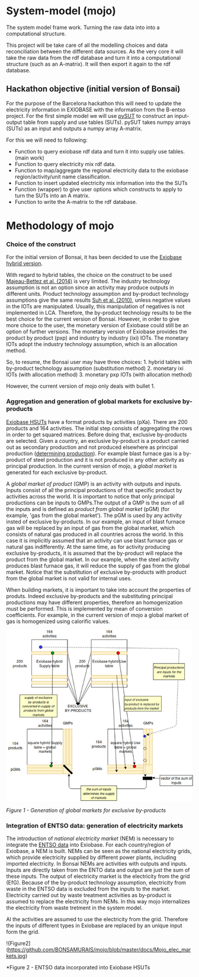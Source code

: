 # System-model (mojo)
The system model frame work. Turning the raw data into into a computational structure.

This project will be take care of all the modelling choices and data reconciliation between the different data sources. As the very core it will take the raw data from the rdf database and turn it into a computational structure (such as an A-matrix). It will then export it again to the rdf database.

## Hackathon objective (initial version of Bonsai)
For the purpose of the  Barcelona hackathon this will need to update the electricity information in EXIOBASE with the information from the B-entso project. For the first simple model we will use [pySUT](https://github.com/stefanpauliuk/pySUT) to construct an input-output table from supply and use tables (SUTs). pySUT takes numpy arrays (SUTs) as an input and outputs a numpy array A-matrix. 

For this we will need to following:
* Function to query exiobase rdf data and turn it into supply use tables. (main work)
* Function to query electricity mix rdf data. 
* Function to map/aggregate the regional electricity data to the exiobase region/activity/unit name classification.
* Function to insert updated electricity mix information into the the SUTs
* Function (wrapper) to give user options which constructs to apply to turn the SUTs into an A matrix. 
* Function to write the A-matrix to the rdf database.

# Methodology of mojo

### Choice of the construct

For the initial version of Bonsai, it has been decided to use the [Exiobase hybrid version](https://github.com/BONSAMURAIS/EXIOBASE-conversion-software). 

With regard to hybrid tables, the choice on the construct to be used [Majeau-Bettez et al. (2014)](https://doi.org/10.1111/jiec.12142)  is very limited. The industry technology assumption is not an option since an activity may produce outputs in different units. Product technology assumption and by-product technology assumptions give the same results [Suh et al. (2010)]( https://doi.org/10.1111/j.1530-9290.2010.00235.x), unless negative values in the IOTs are manipulated. Usually, this manipulation of negatives is not implemented in LCA. Therefore, the by-product technology results to be the best choice for the current version of Bonsai. However, in order to give more choice to the user, the monetary version of Exiobase could still be an option of further versions. The monetary version of Exiobase provides the product by product (pxp) and industry by industry (ixi) IOTs. The monetary IOTs adopt the industry technology assumption, which is an allocation method.

So, to resume, the Bonsai user may have three choices:
    1. hybrid tables with by-product technology assumption (substitution method) 
    2. monetary ixi IOTs (with allocation method)
    3. monetary pxp IOTs (with allocation method)
       
However, the current version of mojo only deals with bullet 1.

### Aggregation and generation of global markets for exclusive by-products

[Exiobase HSUTs]( https://doi.org/10.1111/jiec.12713) have a format products by activities (pXa). There are 200 products and 164 activities. The initial step consists of aggregating the rows in order to get squared matrices. Before doing that, exclusive by-products are selected. Given a country, an exclusive by-product is a product carried out as secondary production  and not produced elsewhere as principal production ([determining production](https://consequential-lca.org/glossary/#determining-product)). For example blast furnace gas is a by-product of steel production and it is not produced in any other activity as principal production. In the current version of mojo, a *global market* is generated for each exclusive by-product. 

A *global market of product* (GMP) is an activity with outputs and inputs. Inputs consist of all the principal productions of that specific product by activities across the world. It is important to notice that only principal productions can be inputs to GMPs.The output of a GMP is the sum of all the inputs and is defined as *product from global market* (pGM) (for example, 'gas from the global market'). The pGM is used by any activity insted of exclusive by-products. In our example, an input of blast furnace gas will be replaced by an input of gas from the global market, which consists of natural gas produced in all countries across the world. In this case it is implicitly assumed that an activity can use blast furnace gas or natural gas indifferently. At the same time, as for activity producing exclusive by-products, it is assumed that the by-product will replace the product from the global market. In our example, when the steel activity produces blast furnace gas, it will reduce the supply of gas from the global market. Notice that the substitution of exclusive by-products with product from the global market is not valid for internal uses.

When building markets, it is important to take into account the properties of produts. Indeed exclusive by-products and the substituting principal productions may have different properties, therefore an homogenization must be performed. This is implemented by mean of conversion coefficients. For example, in the current version of mojo a global market of gas is homogenized using calorific values.

![Figure](https://github.com/BONSAMURAIS/mojo/blob/master/docs/Mojo_aggreg_exclusive_BP.jpeg)

*Figure 1 - Generation of global markets for exclusive by-products*

### Integration of ENTSO data: generation of electricity markets

The introduction of *national electricity market* (NEM) is necessary to integrate the [ENTSO data](https://www.entsoe.eu/data/) into Exiobase. For each country/region of Exiobase, a NEM is built. NEMs can be seen as the national electricity grids, which provide electricity supplied by different power plants, including imported electricity.
In Bonsai NEMs are activities with outputs and inputs. Inputs are directly taken from the ENTO data and output are just the sum of these inputs. The output of electricity market is the electricity from the grid (EfG). Because of the by-product technology assumption, electricity from waste in the ENTSO data is excluded from the inputs to the market. Electricity carried out by waste treatment activities as by-product is assumed to replace the electricity from NEMs. In this way mojo internalizes the electricity from waste tretment in the system model.

Al the activities are assumed to use the electricity from the grid. Therefore the inputs of different types in Exiobase are replaced by an unique input form the grid.

!{Figure2](https://github.com/BONSAMURAIS/mojo/blob/master/docs/Mojo_elec_markets.jpg)

*Figure 2 - ENTSO data incorporated into Exiobase HSUTs
